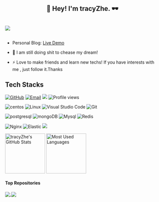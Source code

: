 <h2 align="center">👋 Hey! I'm tracyZhe. 🕶️</h2>
<br />
<img align="center" src="./images/WechatIMG178.jpeg" style="max-width: 90%;">
<br />
<br />

- Personal Blog: [Live Demo](http://39.105.14.54/)

- 👀 I am still doing shit to chease my dream!

- ⚡ Love to make friends and learn new techs! If you have interests with me , just follow it.Thanks


<!--<img align="center" src="./images/github-contribution-grid-snake.svg" style="max-width: 90%;">-->


## Tech Stacks
[![GitHub](https://img.shields.io/badge/GitHub-181717?style=flat-square&logo=github&logoColor=green)](https://github.com/tracyZhe)
[![Email](https://img.shields.io/badge/QQEmail-ea4335?style=flat-square&logo=Mail.Ru)](424133879@qq.com)
[![](https://img.shields.io/badge/CSDN-tracyZhe-yellow.svg)](https://blog.csdn.net/weixin_41804512)
![Profile views](https://views.whatilearened.today/views/github/tracyZhe/views.svg)


![centos](https://img.shields.io/badge/centos-7.9-<red>.svg)
![Linux](https://img.shields.io/badge/-Linux-FCC624?style=flat-square&logo=linux&logoColor=black)
![Visual Studio Code](https://img.shields.io/badge/-Visual%20Studio%20Code-007acc?style=flat-square&logo=Visual%20Studio%20Code)
![Git](https://img.shields.io/badge/-Git-f05032?style=flat-square&logo=Git&logoColor=white)

![postgresql](https://img.shields.io/badge/-postgresql-000000?style=flat-square&logo=postgresql&logoColor=blue)
![mongoDB](https://img.shields.io/badge/-mongoDB-F5F5F5?style=flat-square&logo=mongodb) 
![Mysql](https://img.shields.io/badge/MySQL-blue?style=flat-square&logo=mysql&logoColor=gold)
![Redis](https://img.shields.io/badge/Redis-DC382D?style=flat-square&logo=redis&logoColor=white)

![Nginx](https://img.shields.io/badge/-Nginx-269539?style=flat-square&logo=Nginx)
![Elastic](https://img.shields.io/badge/Elasticsearch-FEC514?style=flat-square&logo=Elastic&logoColor=white)
![](https://img.shields.io/badge/prometheus-F5F5F5?style=flat-square&logo=prometheus)

<img height="130px" src="https://github-readme-stats.vercel.app/api?username=tracyZhe&hide_title=true&show_icons=true&hide=issues&include_all_commits=true&count_private=true&theme=graywhite&hide_border=true&bg_color=45,ff7979,ffd479,fffc79,73fa79" alt="tracyZhe's GitHub Stats"> <img height="130px" src="https://github-readme-stats.vercel.app/api/top-langs?username=tracyZhe&hide_title=true&layout=compact&theme=graywhite&hide_border=true&bg_color=45,fffc79,73fa79,75f0db" alt="Most Used Languages">


#### Top Repositories


<a href="https://github.com/Xuenew/PyTopicsApiExplore">
  <img align="center" src="https://github-readme-stats.vercel.app/api/pin/?username=Xuenew&repo=PyTopicsApiExplore&theme=buefy" />
</a>
<a href="https://github.com/Xuenew/Python_Spider_All">
  <img align="center" src="https://github-readme-stats.vercel.app/api/pin/?username=Xuenew&repo=Python_Spider_All&theme=buefy" />
</a>

